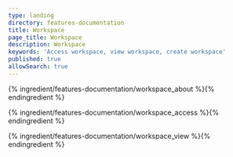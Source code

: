 ```yaml
---
type: landing
directory: features-documentation
title: Workspace
page_title: Workspace
description: Workspace
keywords: 'Access workspace, view workspace, create workspace'
published: true
allowSearch: true
---
```


{% ingredient/features-documentation/workspace_about %}{% endingredient %}

{% ingredient/features-documentation/workspace_access %}{% endingredient %}

{% ingredient/features-documentation/workspace_view %}{% endingredient %}
